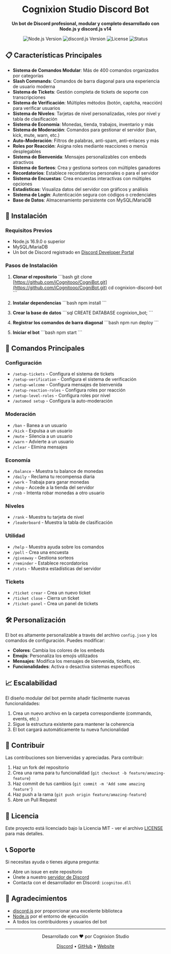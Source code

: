 <div align="center">
  <h1>Cognixion Studio Discord Bot</h1>
  <p>
    <b>Un bot de Discord profesional, modular y completo desarrollado con Node.js y discord.js v14</b>
  </p>
  <p>
    <img src="https://img.shields.io/badge/node.js-v16.9.0+-brightgreen.svg" alt="Node.js Version">
    <img src="https://img.shields.io/badge/discord.js-v14.14.1-blue.svg" alt="discord.js Version">
    <img src="https://img.shields.io/badge/license-MIT-green.svg" alt="License">
    <img src="https://img.shields.io/badge/status-active-success.svg" alt="Status">
  </p>
</div>

## 📋 Características Principales

- **Sistema de Comandos Modular**: Más de 400 comandos organizados por categorías
- **Slash Commands**: Comandos de barra diagonal para una experiencia de usuario moderna
- **Sistema de Tickets**: Gestión completa de tickets de soporte con transcripciones
- **Sistema de Verificación**: Múltiples métodos (botón, captcha, reacción) para verificar usuarios
- **Sistema de Niveles**: Tarjetas de nivel personalizadas, roles por nivel y tabla de clasificación
- **Sistema de Economía**: Monedas, tienda, trabajos, inventario y más
- **Sistema de Moderación**: Comandos para gestionar el servidor (ban, kick, mute, warn, etc.)
- **Auto-Moderación**: Filtros de palabras, anti-spam, anti-enlaces y más
- **Roles por Reacción**: Asigna roles mediante reacciones o menús desplegables
- **Sistema de Bienvenida**: Mensajes personalizables con embeds atractivos
- **Sistema de Sorteos**: Crea y gestiona sorteos con múltiples ganadores
- **Recordatorios**: Establece recordatorios personales o para el servidor
- **Sistema de Encuestas**: Crea encuestas interactivas con múltiples opciones
- **Estadísticas**: Visualiza datos del servidor con gráficos y análisis
- **Sistema de Login**: Autenticación segura con códigos o credenciales
- **Base de Datos**: Almacenamiento persistente con MySQL/MariaDB

## 🚀 Instalación

### Requisitos Previos

- Node.js 16.9.0 o superior
- MySQL/MariaDB
- Un bot de Discord registrado en [Discord Developer Portal](https://discord.com/developers/applications)

### Pasos de Instalación

1. **Clonar el repositorio**
   \`\`\`bash
   git clone [https://github.com/iCognitooo/CogniBot.git](https://github.com/iCognitooo/CogniBot.git)
   cd cognixion-discord-bot
   \`\`\`

2. **Instalar dependencias**
   \`\`\`bash
   npm install
   \`\`\`
4. **Crear la base de datos**
   \`\`\`sql
   CREATE DATABASE cognixion_bot;
   \`\`\`

5. **Registrar los comandos de barra diagonal**
   \`\`\`bash
   npm run deploy
   \`\`\`

6. **Iniciar el bot**
   \`\`\`bash
   npm start
   \`\`\`
## 🔧 Comandos Principales

### Configuración
- `/setup-tickets` - Configura el sistema de tickets
- `/setup-verification` - Configura el sistema de verificación
- `/setup-welcome` - Configura mensajes de bienvenida
- `/setup-reaction-roles` - Configura roles por reacción
- `/setup-level-roles` - Configura roles por nivel
- `/automod setup` - Configura la auto-moderación

### Moderación
- `/ban` - Banea a un usuario
- `/kick` - Expulsa a un usuario
- `/mute` - Silencia a un usuario
- `/warn` - Advierte a un usuario
- `/clear` - Elimina mensajes

### Economía
- `/balance` - Muestra tu balance de monedas
- `/daily` - Reclama tu recompensa diaria
- `/work` - Trabaja para ganar monedas
- `/shop` - Accede a la tienda del servidor
- `/rob` - Intenta robar monedas a otro usuario

### Niveles
- `/rank` - Muestra tu tarjeta de nivel
- `/leaderboard` - Muestra la tabla de clasificación

### Utilidad
- `/help` - Muestra ayuda sobre los comandos
- `/poll` - Crea una encuesta
- `/giveaway` - Gestiona sorteos
- `/reminder` - Establece recordatorios
- `/stats` - Muestra estadísticas del servidor

### Tickets
- `/ticket crear` - Crea un nuevo ticket
- `/ticket close` - Cierra un ticket
- `/ticket-panel` - Crea un panel de tickets

## 🛠️ Personalización

El bot es altamente personalizable a través del archivo `config.json` y los comandos de configuración. Puedes modificar:

- **Colores**: Cambia los colores de los embeds
- **Emojis**: Personaliza los emojis utilizados
- **Mensajes**: Modifica los mensajes de bienvenida, tickets, etc.
- **Funcionalidades**: Activa o desactiva sistemas específicos

## 📈 Escalabilidad

El diseño modular del bot permite añadir fácilmente nuevas funcionalidades:

1. Crea un nuevo archivo en la carpeta correspondiente (commands, events, etc.)
2. Sigue la estructura existente para mantener la coherencia
3. El bot cargará automáticamente tu nueva funcionalidad

## 🤝 Contribuir

Las contribuciones son bienvenidas y apreciadas. Para contribuir:

1. Haz un fork del repositorio
2. Crea una rama para tu funcionalidad (`git checkout -b feature/amazing-feature`)
3. Haz commit de tus cambios (`git commit -m 'Add some amazing feature'`)
4. Haz push a la rama (`git push origin feature/amazing-feature`)
5. Abre un Pull Request

## 📄 Licencia

Este proyecto está licenciado bajo la Licencia MIT - ver el archivo [LICENSE](LICENSE) para más detalles.

## 📞 Soporte

Si necesitas ayuda o tienes alguna pregunta:

- Abre un issue en este repositorio
- Únete a nuestro [servidor de Discord](https://discord.gg/cognixion)
- Contacta con el desarrollador en Discord: `icognitoo.dll`

## 🙏 Agradecimientos

- [discord.js](https://discord.js.org/) por proporcionar una excelente biblioteca
- [Node.js](https://nodejs.org/) por el entorno de ejecución
- A todos los contribuidores y usuarios del bot

---

<div align="center">
  <p>Desarrollado con ❤️ por Cognixion Studio</p>
  <p>
    <a href="https://discord.gg/cognixion">Discord</a> •
    <a href="https://github.com/iCognitooo">GitHub</a> •
    <a href="https://cognixion.redes@gmail.com">Website</a>
  </p>
</div>
